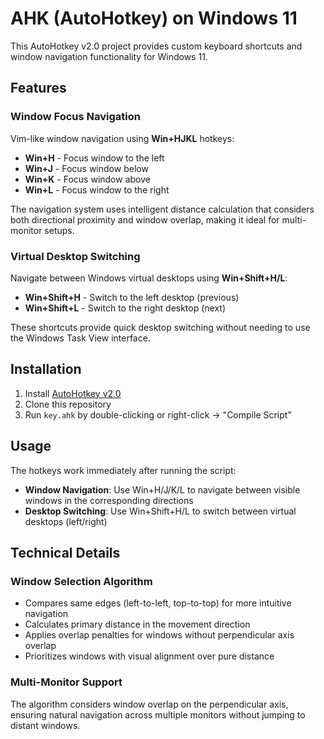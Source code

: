 # AHK (AutoHotkey) on Windows 11

This AutoHotkey v2.0 project provides custom keyboard shortcuts and window navigation functionality for Windows 11.

## Features

### Window Focus Navigation

Vim-like window navigation using **Win+HJKL** hotkeys:

- **Win+H** - Focus window to the left
- **Win+J** - Focus window below
- **Win+K** - Focus window above
- **Win+L** - Focus window to the right

The navigation system uses intelligent distance calculation that considers both directional proximity and window overlap, making it ideal for multi-monitor setups.

### Virtual Desktop Switching

Navigate between Windows virtual desktops using **Win+Shift+H/L**:

- **Win+Shift+H** - Switch to the left desktop (previous)
- **Win+Shift+L** - Switch to the right desktop (next)

These shortcuts provide quick desktop switching without needing to use the Windows Task View interface.

## Installation

1. Install [AutoHotkey v2.0](https://www.autohotkey.com/v2/)
2. Clone this repository
3. Run `key.ahk` by double-clicking or right-click → "Compile Script"

## Usage

The hotkeys work immediately after running the script:

- **Window Navigation**: Use Win+H/J/K/L to navigate between visible windows in the corresponding directions
- **Desktop Switching**: Use Win+Shift+H/L to switch between virtual desktops (left/right)

## Technical Details

### Window Selection Algorithm
- Compares same edges (left-to-left, top-to-top) for more intuitive navigation
- Calculates primary distance in the movement direction
- Applies overlap penalties for windows without perpendicular axis overlap
- Prioritizes windows with visual alignment over pure distance

### Multi-Monitor Support
The algorithm considers window overlap on the perpendicular axis, ensuring natural navigation across multiple monitors without jumping to distant windows.
